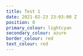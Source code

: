 ```yaml
---
title: Test 1
date: 2021-02-23 23:03:00 Z
position: 0
primary_colour: lightcyan
secondary_colour: azure
border_colour: red
text_colour: red
---
```


